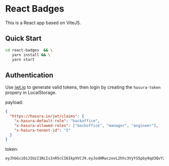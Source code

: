 # React Badges

This is a React app based on ViteJS.

## Quick Start

```bash
cd react-badges  && \
   yarn install && \
   yarn start
```

## Authentication

Use [jwt.io](https://jwt.io/) to generate valid tokens, then login by creating the `hasura-token` propery in LocalStorage.

payload:

```json
{
  "https://hasura.io/jwt/claims": {
    "x-hasura-default-role": "backoffice",
    "x-hasura-allowed-roles": ["backoffice", "manager", "engineer"],
    "x-hasura-tenant-id": "5"
  }
}
```

token:

```jwt
eyJhbGciOiJIUzI1NiIsInR5cCI6IkpXVCJ9.eyJodHRwczovL2hhc3VyYS5pby9qd3QvY2xhaW1zIjp7IngtaGFzdXJhLWRlZmF1bHQtcm9sZSI6ImJhY2tvZmZpY2UiLCJ4LWhhc3VyYS1hbGxvd2VkLXJvbGVzIjpbImJhY2tvZmZpY2UiLCJtYW5hZ2VyIiwiZW5naW5lZXIiXSwieC1oYXN1cmEtdGVuYW50LWlkIjoiNSJ9fQ.lfjPCKOiE7dM8i7nikgQ8C3j123uPAtu2oDLSEYdLDg
```
